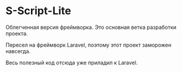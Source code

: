 # S-Script-Lite
 Облегченная версия фреймворка. Это основная ветка разработки проекта.
 
 Пересел на фреймворк Laravel, поэтому этот проект заморожен навсегда.
 
 Весь полезный код отсюда уже приладил к Laravel.
